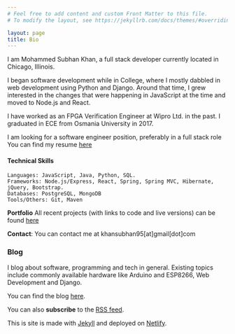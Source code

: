 ```yaml
---
# Feel free to add content and custom Front Matter to this file.
# To modify the layout, see https://jekyllrb.com/docs/themes/#overriding-theme-defaults

layout: page
title: Bio
---
```

I am Mohammed Subhan Khan, a full stack developer currently located in Chicago, Illinois.

I began software development while in College, where I mostly dabbled in web development using Python and Django. Around that time, I grew interested in the changes that were happening in JavaScript at the time and moved to Node.js and React.

I have worked as an FPGA Verification Engineer at Wipro Ltd. in the past. I graduated in ECE from Osmania University in 2017.

I am looking for a software engineer position, preferably in a full stack role You can find my resume [here](https://drive.google.com/file/d/1nUXzMWQRzkEihO_o3TpTOUsb8oxNLeFh/view?usp=sharing)

#### Technical Skills

```
Languages: JavaScript, Java, Python, SQL.
Frameworks: Node.js/Express, React, Spring, Spring MVC, Hibernate, jQuery, Bootstrap.
Databases: PostgreSQL, MongoDB
Tools/Others: Git, Maven
```

**Portfolio** All recent projects (with links to code and live versions) can be found [here](/portfolio)

**Contact**: You can contact me at khansubhan95[at]gmail[dot]com

### Blog

I blog about software, programming and tech in general. Existing topics include commonly available hardware like Arduino and ESP8266, Web Development and Django.

You can find the blog [here](/blog).

You can also **subscribe** to the [RSS feed](/feed.xml).

This is site is made with [Jekyll](https://jekyllrb.com/) and deployed on [Netlify](https://www.netlify.com/).
